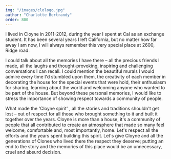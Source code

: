 ```yaml
---
img: "/images/clologo.jpg"
author: "Charlotte Bertrandy"
order: 800
---
```

I lived in Cloyne in 2011-2012, during the year I spent at Cal as an exchange student. It has been several years I left California, but no matter how far away I am now, I will always remember this very special place at 2600, Ridge road.

I could talk about all the memories I have there – all the precious friends I made, all the laughs and thought-provoking, inspiring and challenging conversations I can recall. I could mention the beautiful murals I would admire every time I'd stumbled upon them, the creativity of each member in decorating the house for the special events that were hold, their enthusiasm for sharing, learning about the world and welcoming anyone who wanted to be part of the house. But beyond these personal memories, I would like to stress the importance of showing respect towards a community of people.

What made the 'Cloyne spirit' , all the stories and traditions shouldn't get lost – out of respect for all those who brought something to it and built it together over the years. Cloyne is more than a house, it's a community of people that all contributed to create an atmosphere that made so many feel welcome, comfortable and, most importantly, home. Let's respect all the efforts and the years spent building this spirit. Let's give Cloyne and all the generations of Clones who lived there the respect they deserve; putting an end to the story and the memories of this place would be an unnecessary, cruel and absurd decision.